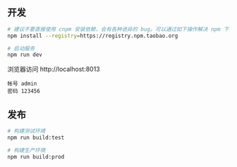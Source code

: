 ## 开发

```bash
# 建议不要直接使用 cnpm 安装依赖，会有各种诡异的 bug。可以通过如下操作解决 npm 下载速度慢的问题
npm install --registry=https://registry.npm.taobao.org

# 启动服务
npm run dev
```

浏览器访问 http://localhost:8013
```
帐号 admin
密码 123456
```

## 发布

```bash
# 构建测试环境
npm run build:test

# 构建生产环境
npm run build:prod
```